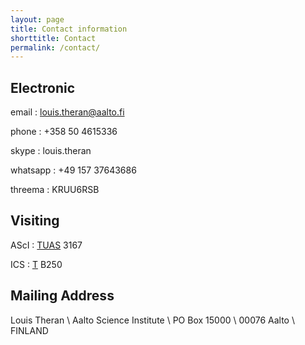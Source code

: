 ```yaml
---
layout: page
title: Contact information
shorttitle: Contact
permalink: /contact/
---
```

## Electronic 
email
: louis.theran@aalto.fi

phone
: +358 50 4615336

skype
: louis.theran

whatsapp
: +49 157 37643686

threema
: KRUU6RSB

## Visiting
AScI
: [TUAS][tuas] 3167

ICS
: [T][t] B250

## Mailing Address
Louis Theran \\
Aalto Science Institute \\
PO Box 15000 \\
00076 Aalto \\
FINLAND

[tuas]: https://www.google.de/maps/place/Otaniementie+17,+02150+Espoo,+Finnland/@60.1867178,24.8194246,17z/data=!3m1!4b1!4m2!3m1!1s0x468df5eb4773167b:0x576d57e0c021a2a3

[t]: https://www.google.de/maps/place/Otaniementie+14,+02150+Espoo,+Finnland/@60.1865282,24.8207439,17z/data=!3m1!4b1!4m2!3m1!1s0x468df5eb464b158d:0x923e9db4a73e456b